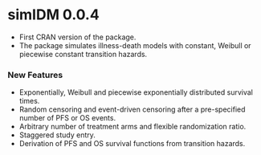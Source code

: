 # simIDM 0.0.4

* First CRAN version of the package.
* The package simulates illness-death models with constant, Weibull or piecewise constant transition hazards.

### New Features

* Exponentially, Weibull and piecewise exponentially distributed survival times.
* Random censoring and event-driven censoring after a pre-specified number of PFS or OS events.
* Arbitrary number of treatment arms and flexible randomization ratio.
* Staggered study entry.
* Derivation of PFS and OS survival functions from transition hazards.
